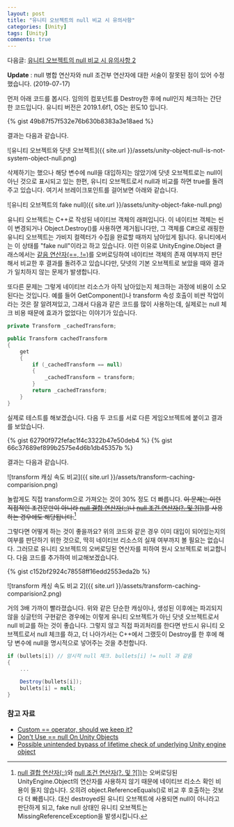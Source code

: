 ```yaml
---
layout: post
title: "유니티 오브젝트의 null 비교 시 유의사항"
categories: [Unity]
tags: [Unity]
comments: true
---
```


다음글: [유니티 오브젝트의 null 비교 시 유의사항 2](https://overworks.github.io/unity/2019/07/22/null-of-unity-object-part-2.html)

**Update** : null 병합 연산자와 null 조건부 연산자에 대한 서술이 잘못된 점이 있어 수정했습니다. (2019-07-17)

먼저 아래 코드를 봅시다. 임의의 컴포넌트를 Destroy한 후에 null인지 체크하는 간단한 코드입니다. 유니티 버전은 2019.1.6f1, OS는 윈도10 입니다.

{% gist 49b87f57f532e76b630b8383a3e18aed %}

결과는 다음과 같습니다.

![유니티 오브젝트와 닷넷 오브젝트]({{ site.url }}/assets/unity-object-null-is-not-system-object-null.png)

삭제하기는 했으나 해당 변수에 null을 대입하지는 않았기에 닷넷 오브젝트로는 null이 아닌 것으로 표시되고 있는 한편, 유니티 오브젝트로서 null과 비교를 하면 true를 돌려주고 있습니다. 여기서 브레이크포인트를 걸어보면 아래와 같습니다.

![유니티 오브젝트의 fake null]({{ site.url }}/assets/unity-object-fake-null.png)

유니티 오브젝트는 C++로 작성된 네이티브 객체의 래퍼입니다. 이 네이티브 객체는 씬이 변경되거나 Object.Destroy()를 사용하면 제거됩니다만, 그 객체를 C#으로 래핑한 유니티 오브젝트는 가비지 컬렉터가 수집을 완료할 때까지 남아있게 됩니다. 유니티에서는 이 상태를 "fake null"이라고 하고 있습니다. 이런 이유로 UnityEngine.Object 클래스에서는 [같음 연산자(==, !=)](https://docs.microsoft.com/ko-kr/dotnet/csharp/language-reference/operators/equality-operators)를 오버로딩하여 네이티브 객체의 존재 여부까지 판단해서 비교한 후 결과를 돌려주고 있습니다만, 닷넷의 기본 오브젝트로 보았을 때와 결과가 일치하지 않는 문제가 발생합니다.

또다른 문제는 그렇게 네이티브 리소스가 아직 남아있는지 체크하는 과정에 비용이 소모된다는 것입니다. 예를 들어 GetComponent()나 transform 속성 호출이 비싼 작업이라는 것은 잘 알려져있고, 그래서 다음과 같은 코드를 많이 사용하는데, 실제로는 null 체크 비용 때문에 효과가 없었다는 이야기가 있습니다.

```C#
private Transform _cachedTransform;

public Transform cachedTransform
{
    get
    {
        if (_cachedTransform == null)
        {
            _cachedTransform = transform;
        }
        return _cachedTransform;
    }
}
```

실제로 테스트를 해보겠습니다. 다음 두 코드를 서로 다른 게임오브젝트에 붙이고 결과를 보았습니다.

{% gist 62790f972fefac1f4c3322b47e50deb4 %}
{% gist 66c37689ef899b2575e4d6b1db45357b %}

결과는 다음과 같습니다.

![transform 캐싱 속도 비교]({{ site.url }}/assets/transform-caching-comparision.png)

놀랍게도 직접 transform으로 가져오는 것이 30% 정도 더 빠릅니다. ~~이 문제는 이런 직접적인 조건문만이 아니라 [null 결합 연산자(::)](https://docs.microsoft.com/ko-kr/dotnet/csharp/language-reference/operators/null-coalescing-operator)나 [null 조건 연산자(?. 및 ?[])](https://docs.microsoft.com/ko-kr/dotnet/csharp/language-reference/operators/member-access-operators#null-conditional-operators--and-)를 사용하는 경우에도 해당됩니다.~~[^1]

그렇다면 어떻게 하는 것이 좋을까요? 위의 코드와 같은 경우 이미 대입이 되어있는지의 여부를 판단하기 위한 것으로, 딱히 네이티브 리소스의 실재 여부까지 볼 필요는 없습니다. 그러므로 유니티 오브젝트의 오버로딩된 연산자를 피하여 원시 오브젝트로 비교합니다. 다음 코드를 추가하여 비교해보겠습니다.

{% gist c152bf2924c78558ff16edd2553eda2b %}

![transform 캐싱 속도 비교 2]({{ site.url }}/assets/transform-caching-comparision2.png)

거의 3배 가까이 빨라졌습니다. 위와 같은 단순한 캐싱이나, 생성된 이후에는 파괴되지 않을 싱글턴의 구현같은 경우에는 이렇게 유니티 오브젝트가 아닌 닷넷 오브젝트로서 null 비교를 하는 것이 좋습니다. 그렇지 않고 직접 파괴처리를 한다면 반드시 유니티 오브젝트로서 null 체크를 하고, 더 나아가서는 C++에서 그랬듯이 Destroy를 한 후에 해당 변수에 null을 명시적으로 넣어주는 것을 추천합니다.

```C#
if (bullets[i]) // 암시적 null 체크. bullets[i] != null 과 같음
{
    ...

    Destroy(bullets[i]);
    bullets[i] = null;
}
```

### 참고 자료

- [Custom == operator, should we keep it?](https://blogs.unity3d.com/2014/05/16/custom-operator-should-we-keep-it/)
- [Don't Use == null On Unity Objects](https://jacx.net/2015/11/20/dont-use-equals-null-on-unity-objects.html)
- [Possible unintended bypass of lifetime check of underlying Unity engine object](https://github.com/JetBrains/resharper-unity/wiki/Possible-unintended-bypass-of-lifetime-check-of-underlying-Unity-engine-object)

[^1]: [null 결합 연산자(::)](https://docs.microsoft.com/ko-kr/dotnet/csharp/language-reference/operators/null-coalescing-operator)와 [null 조건 연산자(?. 및 ?[])](https://docs.microsoft.com/ko-kr/dotnet/csharp/language-reference/operators/member-access-operators#null-conditional-operators--and-)는 오버로딩된 UnityEngine.Object의 연산자를 사용하지 않기 때문에 네이티브 리소스 확인 비용이 들지 않습니다. 오히려 object.ReferenceEquals()로 비교 후 호출하는 것보다 더 빠릅니다. 대신 destroyed된 유니티 오브젝트에 사용되면 null이 아니라고 판단하게 되고, fake null 상태인 유니티 오브젝트는 MissingReferenceException을 발생시킵니다.
